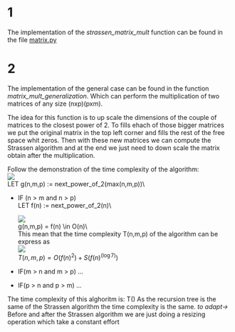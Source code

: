 # 1
The implementation of the *strassen_matrix_mult* function can be found in the file [matrix.py](matrix.py)
# 2
The implementation of the general case can be found in the function *matrix_mult_generalization*. Which can perform the multiplication of two matrices of any size (nxp)(pxm). 

The idea for this function is to up scale the dimensions of the couple of matrices to the closest power of 2. To fills ehach of those bigger matrices we put the original matrix in the top left corner and fills the rest of the free space whit zeros. Then with these new matrices we can compute the Strassen algorithm and at the end we just need to down scale the matrix obtain after the multiplication.

Follow the demonstration of the time complexity of the algorithm:\
<img src="https://render.githubusercontent.com/render/math?math=e^{i \pi} = -1">\
LET g(n,m,p) := next_power_of_2(max(n,m,p))\
- IF (n > m and n > p)\
    LET f(n) := next_power_of_2(n)\ 
    
    <img src="https://render.githubusercontent.com/render/math?math=f(n) \in O(n)">\
    g(n,m,p) = f(n) \in O(n)\    
    This mean that the time complexity T(n,m,p) of the algorithm can be express as\
    <img src="https://render.githubusercontent.com/render/math?math=T(n,m,p) = O(f(n)^2) + S(f(n)^\log 7">\
    $T(n,m,p) = O(f(n)^2) + S(f(n)^(\log 7))$
   

- IF(m > n and m > p) 
  ...
- IF(p > n and p > m)
 ...

The time complexity of this alghoritm is:
T()
As the recursion tree is the same of the Strassen algorithm the time complexity is the same. *to adapt->* Before and after the Strassen algorithm we are just doing a resizing operation which take a constant effort
